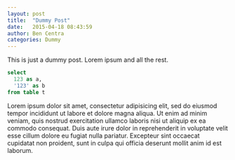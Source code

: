 ```yaml
---
layout: post
title:  "Dummy Post"
date:   2015-04-18 08:43:59
author: Ben Centra
categories: Dummy
---
```


This is just a dummy post. Lorem ipsum and all the rest.

```sql
select
  123 as a,
  '123' as b
from table t
```

Lorem ipsum dolor sit amet, consectetur adipisicing elit, sed do eiusmod
tempor incididunt ut labore et dolore magna aliqua. Ut enim ad minim veniam,
quis nostrud exercitation ullamco laboris nisi ut aliquip ex ea commodo
consequat. Duis aute irure dolor in reprehenderit in voluptate velit esse
cillum dolore eu fugiat nulla pariatur. Excepteur sint occaecat cupidatat non
proident, sunt in culpa qui officia deserunt mollit anim id est laborum.

